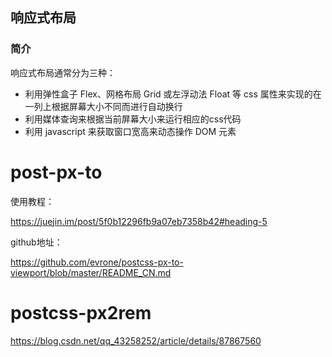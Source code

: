 ## 响应式布局

### 简介

响应式布局通常分为三种：

- 利用弹性盒子 Flex、网格布局 Grid 或左浮动法 Float 等 css 属性来实现的在一列上根据屏幕大小不同而进行自动换行
- 利用媒体查询来根据当前屏幕大小来运行相应的css代码
- 利用 javascript 来获取窗口宽高来动态操作 DOM 元素



# post-px-to

使用教程：

https://juejin.im/post/5f0b12296fb9a07eb7358b42#heading-5

github地址：

https://github.com/evrone/postcss-px-to-viewport/blob/master/README_CN.md

# postcss-px2rem

https://blog.csdn.net/qq_43258252/article/details/87867560